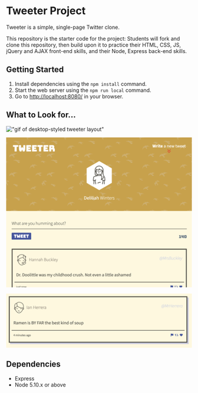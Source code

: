 # Tweeter Project

Tweeter is a simple, single-page Twitter clone.

This repository is the starter code for the project: Students will fork and clone this repository, then build upon it to practice their HTML, CSS, JS, jQuery and AJAX front-end skills, and their Node, Express back-end skills.

## Getting Started

1. Install dependencies using the `npm install` command.
2. Start the web server using the `npm run local` command. 
3. Go to <http://localhost:8080/> in your browser.

## What to Look for...

!["gif of desktop-styled tweeter layout"](https://github.com/rhaelynlashmar/tweeter/blob/master/public/docs/tweeter-demo.gif?raw=true)

!["Screenshot of tablet-styled tweeter layout"](https://github.com/rhaelynlashmar/tweeter/blob/master/public/docs/tablet-tweeter-pg.png?raw=true)

!["Screenshot of tweet-box with example tweet"](https://github.com/rhaelynlashmar/tweeter/blob/master/public/docs/tweet-box.png?raw=true)


## Dependencies

- Express
- Node 5.10.x or above
